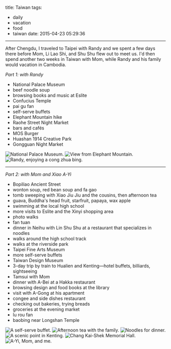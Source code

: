 title: Taiwan
tags: 
  - daily
  - vacation
  - food
  - taiwan
date: 2015-04-23 05:29:36
---

After Chengdu, I traveled to Taipei with Randy and we spent a few days there before Mom, Li Lao Shi, and Shu Shu flew out to meet us. I'd then spend another two weeks in Taiwan with Mom, while Randy and his family would vacation in Cambodia.

*Part 1: with Randy*

- National Palace Museum
- beef noodle soup
- browsing books and music at Eslite
- Confucius Temple
- pai gu fan
- self-serve buffets
- Elephant Mountain hike
- Raohe Street Night Market
- bars and cafés
- MOS Burger
- Huashan 1914 Creative Park
- Gongguan Night Market

![National Palace Museum.](/images/taiwan-2015-1-1.jpg)
![View from Elephant Mountain.](/images/taiwan-2015-1-2.jpg)
![Randy, enjoying a cong zhua bing.](/images/taiwan-2015-1-3.jpg)

---
*Part 2: with Mom and Xiao A-Yi*

- Bopiliao Ancient Street
- wonton soup, red bean soup and fa gao
- tomb sweeping with Xiao Jiu Jiu and the cousins, then afternoon tea
- guava, Buddha's head fruit, starfruit, papaya, wax apple
- swimming at the local high school
- more visits to Eslite and the Xinyi shopping area
- photo walks
- fan tuan
- dinner in Neihu with Lin Shu Shu at a restaurant that specializes in noodles
- walks around the high school track
- walks at the riverside park
- Taipei Fine Arts Museum
- more self-serve buffets
- Taiwan Design Museum
- 3-day trip by train to Hualien and Kenting—hotel buffets, billiards, sightseeing
- Tamsui with Mom
- dinner with A-Bei at a Hakka restaurant
- browsing design and food books at the library
- visit with A-Gong at his apartment
- congee and side dishes restaurant
- checking out bakeries, trying breads
- groceries at the evening market
- lu rou fan
- baobing near Longshan Temple

![A self-serve buffet.](/images/taiwan-2015-2-1.jpg)
![Afternoon tea with the family.](/images/taiwan-2015-2-2.jpg)
![Noodles for dinner.](/images/taiwan-2015-2-3.jpg)
![A scenic point in Kenting.](/images/taiwan-2015-2-4.jpg)
![Chang Kai-Shek Memorial Hall.](/images/taiwan-2015-2-5.jpg)
![A-Yi, Mom, and me.](/images/taiwan-2015-2-6.jpg)
